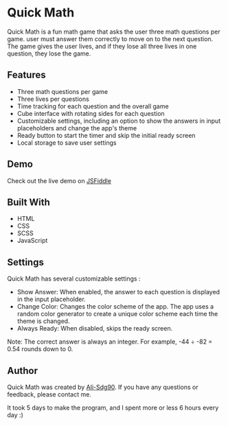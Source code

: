 <h1>Quick Math</h1>
<p>
    Quick Math is a fun math game that asks the user three math questions per
    game. user must answer them correctly to move on to the next question. The
    game gives the user lives, and if they lose all three lives in one question,
    they lose the game.
</p>
<h2>Features</h2>
<ul>
    <li>Three math questions per game</li>
    <li>Three lives per questions</li>
    <li>Time tracking for each question and the overall game</li>
    <li>Cube interface with rotating sides for each question</li>
    <li>
        Customizable settings, including an option to show the answers in input
        placeholders and change the app's theme
    </li>
    <li>Ready button to start the timer and skip the initial ready screen</li>
    <li>Local storage to save user settings</li>
</ul>
<h2>Demo</h2>
<p>
    Check out the live demo on
    <a href="https://jsfiddle.net/Ali_Sdg90/v7a9jhs6/2/" target="_new"
        >JSFiddle</a
    >
</p>
<h2>Built With</h2>
<ul>
    <li>HTML</li>
    <li>CSS</li>
    <li>SCSS</li>
    <li>JavaScript</li>
</ul>
<h2>Settings</h2>
<p>
    Quick Math has several customizable settings :
</p>
<ul>
    <li>
        Show Answer: When enabled, the answer to each question is displayed in
        the input placeholder.
    </li>
    <li>
        Change Color: Changes the color scheme of the app. The app uses a random
        color generator to create a unique color scheme each time the theme is
        changed.
    </li>
    <li>Always Ready: When disabled, skips the ready screen.</li>
</ul>
<p>Note: The correct answer is always an integer. For example, -44 ÷ -82 = 0.54 rounds down to 0.</p>
<h2>Author</h2>
<p>
    Quick Math was created by
    <a href="https://github.com/Ali-Sdg90">Ali-Sdg90</a>. If you have any
    questions or feedback, please contact me.
</p>
<p>
    It took 5 days to make the program, and I spent more or less 6 hours every
    day :)
</p>
